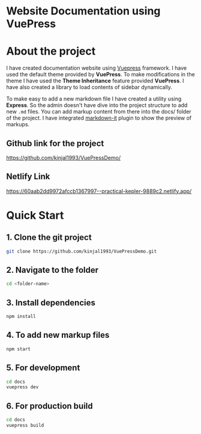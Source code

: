 # Website Documentation using VuePress

# About the project

I have created documentation website using [Vuepress](https://vuepress.vuejs.org/) framework. I have used the default theme provided by **VuePress**. To make modifications in the theme I have used the **Theme Inheritance** feature provided **VuePress**. I have also created a library to load contents of sidebar dynamically.

To make easy to add a new markdown file I have created a utility using **Express**. So the admin doesn't have dive into the project structure to add new `.md` files. You can add markup content from there into the docs/ folder of the project. I have integrated [markdown-it](https://github.com/markdown-it/markdown-it) plugin to show the preview of markups.

## Github link for the project
https://github.com/kinjal1993/VuePressDemo/

## Netlify Link
https://60aab2dd9972afccb1367997--practical-kepler-9889c2.netlify.app/

# Quick Start

## 1. Clone the git project
``` bash
git clone https://github.com/kinjal1993/VuePressDemo.git
``` 
## 2. Navigate to the folder
``` bash
cd <folder-name>
``` 

## 3. Install dependencies
``` bash
npm install
```

## 4. To add new markup files
``` bash
npm start
```

## 5. For development
``` bash
cd docs
vuepress dev
```

## 6. For production build
``` bash
cd docs
vuepress build
```